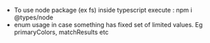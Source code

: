 * To use node package (ex fs) inside typescript execute : npm i @types/node
* enum usage in case something has fixed set of limited values. Eg primaryColors,
  matchResults etc
  